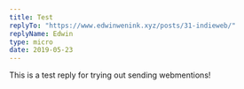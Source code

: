```yaml
---
title: Test
replyTo: "https://www.edwinwenink.xyz/posts/31-indieweb/"
replyName: Edwin
type: micro
date: 2019-05-23
---
```


This is a test reply for trying out sending webmentions!


